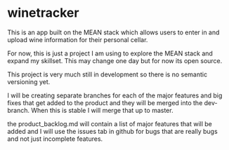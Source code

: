 # winetracker
This is an app built on the MEAN stack which allows users to enter in and upload wine information for their personal cellar.

For now, this is just a project I am using to explore the MEAN stack and expand my skillset.  This may change one day but for now its open source.  

This project is very much still in development so there is no semantic versioning yet. 

I will be creating separate branches for each of the major features and big fixes that get added to the product and they will be merged into the dev-branch.  When this is stable I will merge that up to master.  

the product_backlog.md will contain a list of major features that will be added and I will use the issues tab in github for bugs that are really bugs and not just incomplete features.
